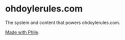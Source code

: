 ohdoylerules.com
================

The system and content that powers ohdoylerules.com.

[Made with Phile](https://github.com/PhileCMS).
